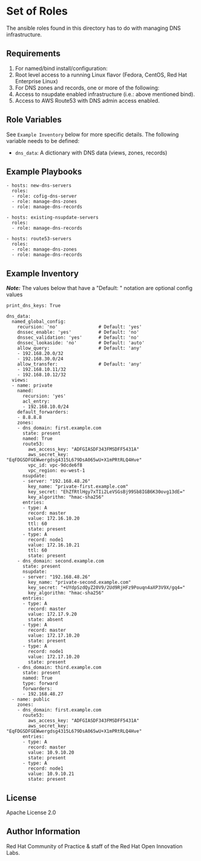 Set of Roles
============

The ansible roles found in this directory has to do with managing DNS infrastructure.

Requirements
------------

1. For named/bind install/configuration:  
  1. Root level access to a running Linux flavor (Fedora, CentOS, Red Hat Enterprise Linux)
1. For DNS zones and records, one or more of the following:
  1. Access to nsupdate enabled infrastructure (i.e.: above mentioned bind).
  1. Access to AWS Route53 with DNS admin access enabled.


Role Variables
--------------

See `Example Inventory` below for more specific details. The following variable needs to be defined:

- `dns_data`: A dictionary with DNS data (views, zones, records)



Example Playbooks
----------------

```
- hosts: new-dns-servers
  roles:
  - role: cofig-dns-server
  - role: manage-dns-zones
  - role: manage-dns-records
```

```
- hosts: existing-nsupdate-servers
  roles:
  - role: manage-dns-records
```

```
- hosts: route53-servers
  roles:
  - role: manage-dns-zones
  - role: manage-dns-records
```



Example Inventory
----------------

**_Note:_** The values below that have a "Default: " notation are optional config values

```
print_dns_keys: True

dns_data:
  named_global_config:
    recursion: 'no'               # Default: 'yes'
    dnssec_enable: 'yes'          # Default: 'no'
    dnssec_validation: 'yes'      # Default: 'no'
    dnssec_lookaside: 'no'        # Default: 'auto'
    allow_query:                  # Default: 'any'
    - 192.168.20.0/32
    - 192.168.30.0/24
    allow_transfer:               # Default: 'any'
    - 192.168.10.11/32
    - 192.168.10.12/32
  views:
  - name: private
    named:
      recursion: 'yes'
      acl_entry:
      - 192.168.10.0/24
    default_forwarders:
    - 8.8.8.8
    zones:
    - dns_domain: first.example.com
      state: present
      named: True
      route53:
        aws_access_key: "ADFGIASDF343FMSDFF5431A"
        aws_secret_key: "EqFDGSDFGEWwergdsg4315L679DsA065wU+X1mPRtRLQ4Hve"
        vpc_id: vpc-9dcde6f8
        vpc_region: eu-west-1
      nsupdate:
      - server: "192.168.48.26"
        key_name: "private-first.example.com"
        key_secret: "EhZfRtlHgy7xTIi2LeVSGsBj99Sb8IGB6K30ovg13dE="
        key_algorithm: "hmac-sha256"
      entries:
      - type: A
        record: master
        value: 172.16.10.20
        ttl: 60
        state: present
      - type: A
        record: node1
        value: 172.16.10.21
        ttl: 60
        state: present
    - dns_domain: second.example.com
      state: present
      nsupdate:
      - server: "192.168.48.26"
        key_name: "private-second.example.com"
        key_secret: "+UYdpSzdQyZ20V9/2Ud9RjHFz9Pouqn4aXP3V9X/gq4="
        key_algorithm: "hmac-sha256"
      entries:
      - type: A
        record: master
        value: 172.17.9.20
        state: absent
      - type: A
        record: master
        value: 172.17.10.20
        state: present
      - type: A
        record: node1
        value: 172.17.10.20
        state: present
    - dns_domain: third.example.com
      state: present
      named: True
      type: forward
      forwarders:
      - 192.168.48.27
  - name: public
    zones:
    - dns_domain: first.example.com
      route53:
        aws_access_key: "ADFGIASDF343FMSDFF5431A"
        aws_secret_key: "EqFDGSDFGEWwergdsg4315L679DsA065wU+X1mPRtRLQ4Hve"
      entries:
      - type: A
        record: master
        value: 10.9.10.20
        state: present
      - type: A
        record: node1
        value: 10.9.10.21
        state: present
```


License
-------

Apache License 2.0


Author Information
------------------

Red Hat Community of Practice & staff of the Red Hat Open Innovation Labs.
